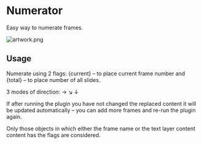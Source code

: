 # Numerator

Easy way to numerate frames.

![artwork.png](https://i.imgur.com/uxYVAoR.png)

## Usage
Numerate using 2 flags: {current} – to place current frame number and {total} – to place number of all slides.

3 modes of direction: → ↘ ↓

If after running the plugin you have not changed the replaced content it will be updated automatically – you can add more frames and re-run the plugin again.

Only those objects in which either the frame name or the text layer content content has the flags are considered.
